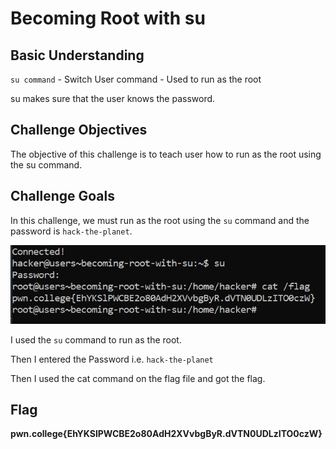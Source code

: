 # Becoming Root with su

## Basic Understanding

`su command` - Switch User command - Used to run as the root

su makes sure that the user knows the password.

## Challenge Objectives

The objective of this challenge is to teach user how to run as the root using the su command.

## Challenge Goals

In this challenge, we must run as the root using the `su` command and the password is `hack-the-planet`.

![Error in loading image](image.png)

I used the `su` command to run as the root.

Then I entered the Password i.e.  `hack-the-planet`

Then I used the cat command on the flag file and got the flag.

## Flag

**pwn.college{EhYKSlPWCBE2o80AdH2XVvbgByR.dVTN0UDLzITO0czW}**
